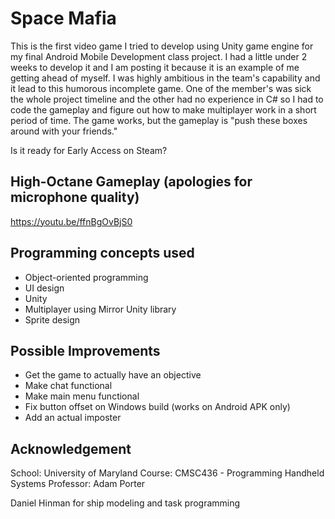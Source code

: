 # Space Mafia
This is the first video game I tried to develop using Unity game engine for my final Android Mobile Development class project. I had a little under 2 weeks to develop it and I am posting it because it is an example of me getting ahead of myself. I was highly ambitious in the team's capability and it lead to this humorous incomplete game. One of the member's was sick the whole project timeline and the other had no experience in C# so I had to code the gameplay and figure out how to make multiplayer work in a short period of time. The game works, but the gameplay is "push these boxes around with your friends." 

Is it ready for Early Access on Steam?

## High-Octane Gameplay (apologies for microphone quality)
https://youtu.be/ffnBgOvBjS0

## Programming concepts used
- Object-oriented programming
- UI design
- Unity
- Multiplayer using Mirror Unity library
- Sprite design

## Possible Improvements
- Get the game to actually have an objective
- Make chat functional
- Make main menu functional
- Fix button offset on Windows build (works on Android APK only)
- Add an actual imposter

## Acknowledgement
School: University of Maryland
Course: CMSC436 - Programming Handheld Systems
Professor: Adam Porter

 Daniel Hinman for ship modeling and task programming
